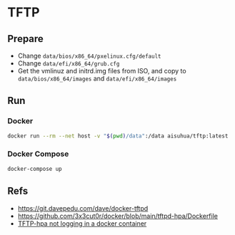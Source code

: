 # TFTP

## Prepare

- Change `data/bios/x86_64/pxelinux.cfg/default`
- Change `data/efi/x86_64/grub.cfg`
- Get the vmlinuz and initrd.img files from ISO, and copy to `data/bios/x86_64/images` and `data/efi/x86_64/images` 

## Run

### Docker

```sh
docker run --rm --net host -v "$(pwd)/data":/data aisuhua/tftp:latest
```

### Docker Compose

```sh
docker-compose up
```

## Refs

- https://git.davepedu.com/dave/docker-tftpd
- https://github.com/3x3cut0r/docker/blob/main/tftpd-hpa/Dockerfile
- [TFTP-hpa not logging in a docker container](https://serverfault.com/questions/879453/tftp-hpa-not-logging-in-a-docker-container)
